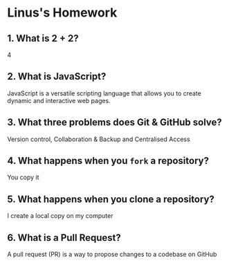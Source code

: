 # Linus's Homework

## 1. What is 2 + 2?

4

## 2. What is JavaScript?

JavaScript is a versatile scripting language that allows you to create dynamic and interactive web pages.

## 3. What three problems does Git & GitHub solve?

Version control, Collaboration & Backup and Centralised Access

## 4. What happens when you `fork` a repository?

You copy it

## 5. What happens when you clone a repository?

I create a local copy on my computer

## 6. What is a Pull Request?

A pull request (PR) is a way to propose changes to a codebase on GitHub
